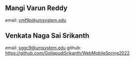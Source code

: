 ## Mangi Varun Reddy
email: vmf9p@umsystem.edu

## Venkata Naga Sai Srikanth
email: sggc9@umsystem.edu
github: https://github.com/GollapudiSrikanth/WebMobileSpring2022


